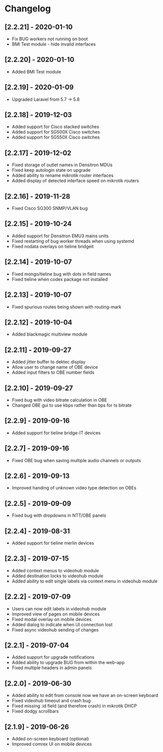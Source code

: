 # Changelog

## [2.2.21] - 2020-01-10

-   Fix BUG workers not running on boot
-   BMI Test module - hide invalid interfaces

## [2.2.20] - 2020-01-10

-   Added BMI Test module

## [2.2.19] - 2020-01-09

-   Upgraded Laravel from 5.7 -> 5.8

## [2.2.18] - 2019-12-03

-   Added support for Cisco stacked switches
-   Added support for SG500X Cisco switches
-   Added support for SG550X Cisco switches

## [2.2.17] - 2019-12-02

-   Fixed storage of outlet names in Densitron MDUs
-   Fixed keep autologin state on upgrade
-   Added ability to rename mikrotik router interfaces
-   Added display of detected interface speed on mikrotik routers

## [2.2.16] - 2019-11-28

-   Fixed Cisco SG300 SNMP/VLAN bug

## [2.2.15] - 2019-10-24

-   Added support for Densitron EMU3 mains units
-   Fixed restarting of bug worker threads when using systemd
-   Fixed nodata overlays on tieline bridgeit

## [2.2.14] - 2019-10-07

-   Fixed mongo/tieline bug with dots in field names
-   Fixed tieline when codex package not installed

## [2.2.13] - 2019-10-07

-   Fixed spurious routes being shown with routing-mark

## [2.2.12] - 2019-10-04

-   Added blackmagic multiview module

## [2.2.11] - 2019-09-27

-   Added jitter buffer to dektec display
-   Allow user to change name of OBE device
-   Added input filters to OBE number fields

## [2.2.10] - 2019-09-27

-   Fixed bug with video bitrate calculation in OBE
-   Changed OBE gui to use kbps rather than bps for ts bitrate

## [2.2.9] - 2019-09-16

-   Added support for tieline bridge-IT devices

## [2.2.7] - 2019-09-16

-   Fixed OBE bug when saving multiple audio channels or outputs

## [2.2.6] - 2019-09-13

-   Improved handing of unknown video type detection on OBEs

## [2.2.5] - 2019-09-09

-   Fixed bug with dropdowns in NTT/OBE panels

## [2.2.4] - 2019-08-31

-   Added support for tieline merlin devices

## [2.2.3] - 2019-07-15

-   Added context menus to videohub module
-   Added destination locks to videohub module
-   Added ability to edit single labels via context menu in videohub module

## [2.2.2] - 2019-07-09

-   Users can now edit labels in videohub module
-   Improved view of pages on mobile devices
-   Fixed modal overlay on mobile devices
-   Added dialog to indicate when UI connection lost
-   Fixed async videohub sending of changes

## [2.2.1] - 2019-07-04

-   Added support for upgrade notifications
-   Added ability to upgrade BUG from within the web-app
-   Fixed multiple headers in admin panels

## [2.2.0] - 2019-06-30

-   Added ability to edit from console now we have an on-screen keyboard
-   Fixed videohub timeout and crash bug
-   Fixed missing .id field (and therefore crash) in mikrotik DHCP
-   Fixed dodgy scrollbars

## [2.1.9] - 2019-06-26

-   Added on-screen keyboard (optional)
-   Improved comrex UI on mobile devices
